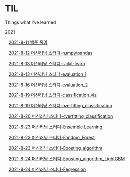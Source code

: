 # TIL
  Things what I've learned

2021  

&nbsp;&nbsp; [2021-8-11 백준 풀이](./baekjoon_algorithm/2021_8_21.md)


&nbsp;&nbsp; [2021-8-12 머신러닝 스터디-numpy/pandas](./ML_study_python/numpy_pandas_basics.md)

&nbsp;&nbsp; [2021-8-13 머신러닝 스터디-scikit-learn](./ML_study_python/scikit_learn_basics.md)

&nbsp;&nbsp; [2021-8-13 머신러닝 스터디-evaluation_1](./ML_study_python/evaluations.md)

&nbsp;&nbsp; [2021-8-16 머신러닝 스터디-evaluation_2](./ML_study_python/evaluations.md)

&nbsp;&nbsp; [2021-8-19 머신러닝 스터디-classification_viz](./ML_study_python/classification.md)

&nbsp;&nbsp; [2021-8-19 머신러닝 스터디-overfitting_classification](./ML_study_python/classification.md)


&nbsp;&nbsp; [2021-8-20 머신러닝 스터디-overfitting_classification](./ML_study_python/classification.md)


&nbsp;&nbsp; [2021-8-23 머신러닝 스터디-Ensemble Learning](./ML_study_python/ensemble_learning.md)


&nbsp;&nbsp; [2021-8-23 머신러닝 스터디-Random_Forest](./ML_study_python/random_forest.md)


&nbsp;&nbsp; [2021-8-23 머신러닝 스터디-Boosting_algorithm](./ML_study_python/Boosting_algorithm.md)

&nbsp;&nbsp; [2021-8-24 머신러닝 스터디-Boosting_algorithm_LightGBM](./ML_study_python/Boosting_algorithm.md)

&nbsp;&nbsp; [2021-8-24 머신러닝 스터디-Regression](./ML_study_python/regression.md)